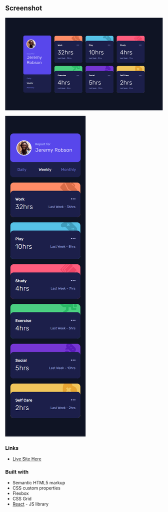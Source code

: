 
## Screenshot

![](./src/assets/images/screenshot-desktop.PNG)

![](./src/assets/images/screenshot-mobile.PNG)

### Links

- [Live Site Here](https://master--bucolic-lokum-e59bc1.netlify.app/)

### Built with

- Semantic HTML5 markup
- CSS custom properties
- Flexbox
- CSS Grid
- [React](https://reactjs.org/) - JS library
